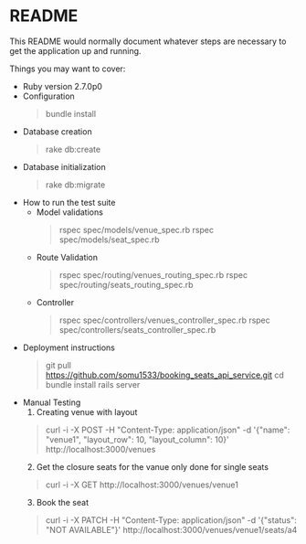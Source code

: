 # README

This README would normally document whatever steps are necessary to get the
application up and running.

Things you may want to cover:

* Ruby version 
    2.7.0p0
* Configuration
    > bundle install
* Database creation
    > rake db:create
* Database initialization
    > rake db:migrate
* How to run the test suite
    - Model validations
        > rspec spec/models/venue_spec.rb
        > rspec spec/models/seat_spec.rb
    - Route Validation
        > rspec spec/routing/venues_routing_spec.rb
        > rspec spec/routing/seats_routing_spec.rb
    - Controller 
        > rspec spec/controllers/venues_controller_spec.rb
        > rspec spec/controllers/seats_controller_spec.rb
* Deployment instructions
    > git pull https://github.com/somu1533/booking_seats_api_service.git
    > cd 
    > bundle install
    > rails server
* Manual Testing 
    1) Creating venue with layout 
    > curl -i -X POST -H "Content-Type: application/json" -d '{"name": "venue1", "layout_row": 10, "layout_column": 10}' http://localhost:3000/venues
    2) Get the closure seats for the vanue only done for single seats
    > curl -i -X GET http://localhost:3000/venues/venue1
    3) Book the seat
    > curl -i -X PATCH -H "Content-Type: application/json" -d '{"status": "NOT AVAILABLE"}' http://localhost:3000/venues/venue1/seats/a4
